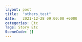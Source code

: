```yaml
---
layout: post
title:  "others_test"
date:   2021-12-28 09:00:00 +0000
categories: Etc
Tags: Story Etc
SceneCode: []
---
```

